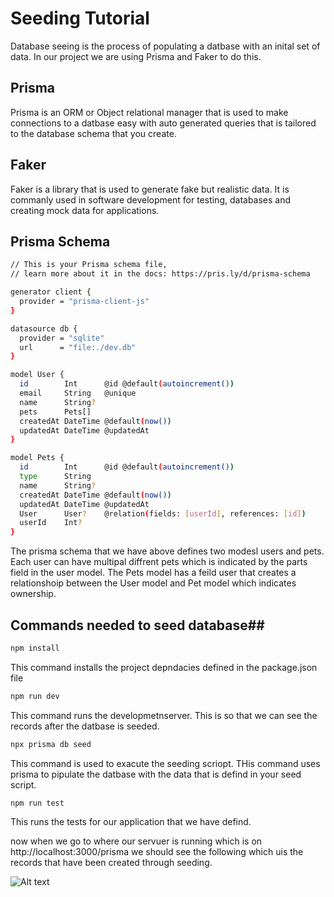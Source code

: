 # Seeding Tutorial
Database seeing is the process of populating a datbase with an inital set of data. In our project we are using Prisma and Faker to do this. 

## Prisma ###
Prisma is an ORM or Object relational manager that is used  to make connections to a datbase easy with auto generated queries that is tailored to the database schema that you create.  

## Faker ##
Faker is a library that is used to generate fake but realistic data. It is commanly used in software development for testing, databases and creating mock data for applications. 

## Prisma Schema ##
```bash
// This is your Prisma schema file,
// learn more about it in the docs: https://pris.ly/d/prisma-schema

generator client {
  provider = "prisma-client-js"
}

datasource db {
  provider = "sqlite"
  url      = "file:./dev.db"
}

model User {
  id        Int      @id @default(autoincrement())
  email     String   @unique
  name      String?
  pets      Pets[]
  createdAt DateTime @default(now())
  updatedAt DateTime @updatedAt
}

model Pets {
  id        Int      @id @default(autoincrement())
  type      String
  name      String?
  createdAt DateTime @default(now())
  updatedAt DateTime @updatedAt
  User      User?    @relation(fields: [userId], references: [id])
  userId    Int?
}
```
The prisma schema that we have above defines two modesl users and pets. Each user can have multipal diffrent pets which is indicated by the parts field in the user model. The Pets model has a feild user that creates a relationshoip between the User model and Pet model which indicates ownership. 

## Commands needed to seed database##
```bash
npm install 
```
This command installs the project depndacies defined in the package.json file 

```bash
npm run dev 
```
This command runs the developmetnserver. This is so that we can see the records after the datbase is seeded. 

```bash
npx prisma db seed
```
This command is used to exacute the seeding scriopt. THis command uses prisma to pipulate the datbase with the data that is defind in your seed script. 

```bash
npm run test 
```
This runs the tests for our application that we have defind. 


now when we go to where our servuer is running which is on http://localhost:3000/prisma
we should see the following which uis the records that have been created through seeding. 

![Alt text](image.png)